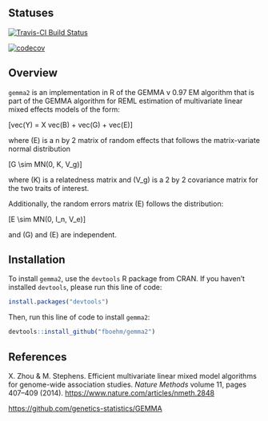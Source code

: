 
## Statuses

[![Travis-CI Build
Status](https://travis-ci.org/fboehm/gemma2.svg?branch=master)](https://travis-ci.org/fboehm/gemma2)

[![codecov](https://codecov.io/gh/fboehm/gemma2/branch/master/graph/badge.svg)](https://codecov.io/gh/fboehm/gemma2)

<!-- README.md is generated from README.Rmd. Please edit that file -->

## Overview

`gemma2` is an implementation in R of the GEMMA v 0.97 EM algorithm that
is part of the GEMMA algorithm for REML estimation of multivariate
linear mixed effects models of the form:

\[vec(Y) = X vec(B) + vec(G) + vec(E)\]

where \(E\) is a n by 2 matrix of random effects that follows the
matrix-variate normal distribution

\[G \sim MN(0, K, V_g)\]

where \(K\) is a relatedness matrix and \(V_g\) is a 2 by 2 covariance
matrix for the two traits of interest.

Additionally, the random errors matrix \(E\) follows the distribution:

\[E \sim MN(0, I_n, V_e)\]

and \(G\) and \(E\) are independent.

## Installation

To install `gemma2`, use the `devtools` R package from CRAN. If you
haven’t installed `devtools`, please run this line of code:

``` r
install.packages("devtools")
```

Then, run this line of code to install `gemma2`:

``` r
devtools::install_github("fboehm/gemma2")
```

## References

X. Zhou & M. Stephens. Efficient multivariate linear mixed model
algorithms for genome-wide association studies. *Nature Methods* volume
11, pages 407–409 (2014). <https://www.nature.com/articles/nmeth.2848>

<https://github.com/genetics-statistics/GEMMA>
